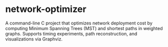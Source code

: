 # network-optimizer
A command-line C project that optimizes network deployment cost by computing Minimum Spanning Trees (MST) and shortest paths in weighted graphs. Supports timing experiments, path reconstruction, and visualizations via Graphviz.
